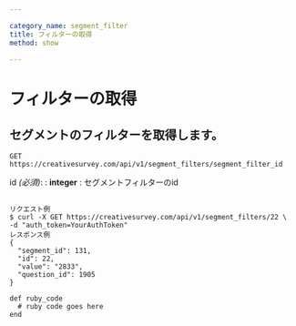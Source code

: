 ```yaml
---

category_name: segment_filter
title: フィルターの取得
method: show

---
```


# フィルターの取得

## セグメントのフィルターを取得します。

`GET https://creativesurvey.com/api/v1/segment_filters/segment_filter_id`

id _(必須)_:
: __integer__
: セグメントフィルターのid

~~~

リクエスト例
$ curl -X GET https://creativesurvey.com/api/v1/segment_filters/22 \
-d "auth_token=YourAuthToken"
レスポンス例
{
  "segment_id": 131,
  "id": 22,
  "value": "2833",
  "question_id": 1905
}

~~~

~~~
def ruby_code
  # ruby code goes here
end
~~~

